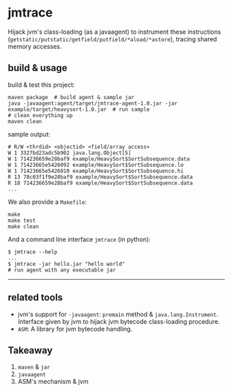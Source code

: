 # jmtrace

Hijack jvm's class-loading (as a javaagent) to instrument these instructions (`getstatic/putstatic/getfield/putfield/*aload/*astore`), tracing shared memory accesses.

## build & usage 

build & test this project:

```shell
maven package  # build agent & sample jar 
java -javaagent:agent/target/jmtrace-agent-1.0.jar -jar example/target/heavysort-1.0.jar  # run sample
# clean everything up
maven clean
```

sample output:

```shell
# R/W <thrdid> <objectid> <field/array access>
W 1 3327bd23adc5b902 java.lang.Object[5]
W 1 714236659e28baf9 example/HeavySort$SortSubsequence.data
W 1 71423665e5426092 example/HeavySort$SortSubsequence.lo
W 1 71423665e5426010 example/HeavySort$SortSubsequence.hi
R 13 78c03f1f9e28baf9 example/HeavySort$SortSubsequence.data
R 18 714236659e28baf9 example/HeavySort$SortSubsequence.data
...
```

We also provide a `Makefile`:

```shell
make
make test
make clean
```

And a command line interface `jmtrace` (in python): 

```
$ jmtrace --help
...
$ jmtrace -jar hello.jar "hello world"
# run agent with any executable jar
```

***

## related tools

* jvm's support for `-javaagent`: `premain` method & `java.lang.Instrument`. Interface given by jvm to hijack jvm bytecode class-loading procedure.
* `ASM`: A library for jvm bytecode handling.

## Takeaway

1. `maven` & `jar` 
2. `javaagent`
3. ASM's mechanism & jvm
